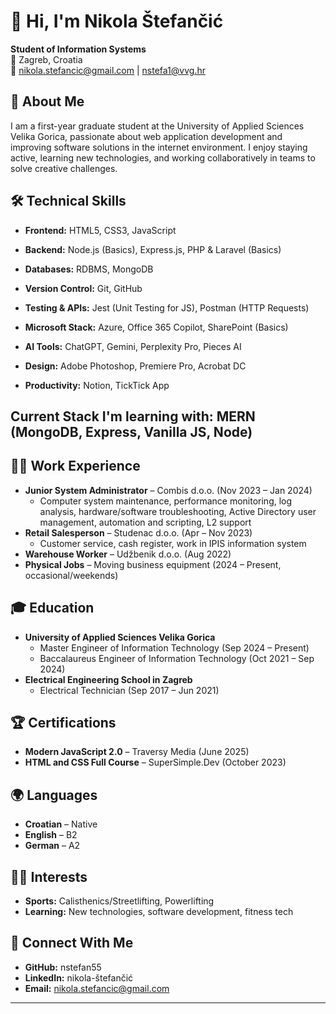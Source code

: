 
# 👋 Hi, I'm Nikola Štefančić

**Student of Information Systems**  
📍 Zagreb, Croatia  
📧 nikola.stefancic@gmail.com | nstefa1@vvg.hr

## 🚀 About Me

I am a first-year graduate student at the University of Applied Sciences Velika Gorica, passionate about web application development and improving software solutions in the internet environment. I enjoy staying active, learning new technologies, and working collaboratively in teams to solve creative challenges.

## 🛠️ Technical Skills

- **Frontend:** HTML5, CSS3, JavaScript
  
- **Backend:** Node.js (Basics), Express.js, PHP & Laravel (Basics)
  
- **Databases:** RDBMS, MongoDB
  
- **Version Control:** Git, GitHub

- **Testing & APIs:** Jest (Unit Testing for JS), Postman (HTTP Requests)

- **Microsoft Stack:** Azure, Office 365 Copilot, SharePoint (Basics)
  
- **AI Tools:** ChatGPT, Gemini, Perplexity Pro, Pieces AI
  
- **Design:** Adobe Photoshop, Premiere Pro, Acrobat DC
  
- **Productivity:** Notion, TickTick App

## Current Stack I'm learning with: MERN (MongoDB, Express, Vanilla JS, Node)


## 🧑‍💻 Work Experience

- **Junior System Administrator** – Combis d.o.o. (Nov 2023 – Jan 2024)
  - Computer system maintenance, performance monitoring, log analysis, hardware/software troubleshooting, Active Directory user management, automation and scripting, L2 support
- **Retail Salesperson** – Studenac d.o.o. (Apr – Nov 2023)
  - Customer service, cash register, work in IPIS information system
- **Warehouse Worker** – Udžbenik d.o.o. (Aug 2022)
- **Physical Jobs** – Moving business equipment (2024 – Present, occasional/weekends)

## 🎓 Education

- **University of Applied Sciences Velika Gorica**  
  - Master Engineer of Information Technology (Sep 2024 – Present)
  - Baccalaureus Engineer of Information Technology (Oct 2021 – Sep 2024)
- **Electrical Engineering School in Zagreb**  
  - Electrical Technician (Sep 2017 – Jun 2021)
 
## 🏆 Certifications

- **Modern JavaScript 2.0** – Traversy Media (June 2025)
- **HTML and CSS Full Course** – SuperSimple.Dev (October 2023)

## 🌍 Languages

- **Croatian** – Native
- **English** – B2
- **German** – A2

## 🏋️‍♂️ Interests

- **Sports:** Calisthenics/Streetlifting, Powerlifting
- **Learning:** New technologies, software development, fitness tech

## 🔗 Connect With Me

- **GitHub:** nstefan55
- **LinkedIn:** nikola-štefančić
- **Email:** nikola.stefancic@gmail.com

---
